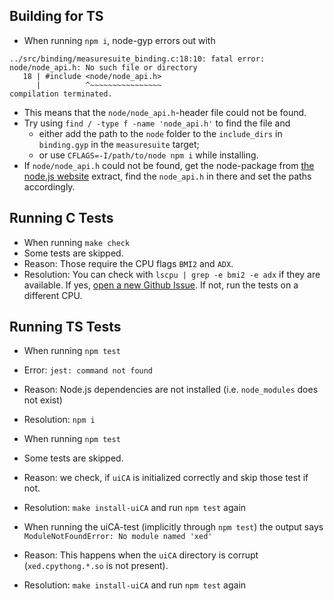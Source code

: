 ## Building for TS

- When running `npm i`, node-gyp errors out with
```
../src/binding/measuresuite_binding.c:18:10: fatal error: node/node_api.h: No such file or directory
   18 | #include <node/node_api.h>
      |          ^~~~~~~~~~~~~~~~~
compilation terminated.
```
- This means that the `node/node_api.h`-header file could not be found.
- Try using `find / -type f -name 'node_api.h'` to find the file and  
    - either add the path to the `node` folder to the `include_dirs` in `binding.gyp` in the `measuresuite` target;
    - or use `CFLAGS=-I/path/to/node npm i` while installing.
- If `node/node_api.h` could not be found, get the node-package from [the node.js website](https://nodejs.org/en/download/current/) extract, find the `node_api.h` in there and set the paths accordingly.



## Running C Tests

- When running `make check`
- Some tests are skipped.
- Reason: Those require the CPU flags `BMI2` and `ADX`.
- Resolution: You can check with `lscpu | grep -e bmi2 -e adx` if they are available. If yes, [open a new Github Issue](https://github.com/0xADE1A1DE/MeasureSuite/issues/new). If not, run the tests on a different CPU.
 

## Running TS Tests

- When running `npm test`
- Error: `jest: command not found`
- Reason: Node.js dependencies are not installed (i.e. `node_modules` does not exist)
- Resolution: `npm i`


- When running `npm test`
- Some tests are skipped.
- Reason: we check, if `uiCA` is initialized correctly and skip those test if not.
- Resolution: `make install-uiCA` and run `npm test` again

- When running the uiCA-test (implicitly through `npm test`) the output says `ModuleNotFoundError: No module named 'xed'`
- Reason: This happens when the `uiCA` directory is corrupt (`xed.cpythong.*.so` is not present).
- Resolution: `make install-uiCA` and run `npm test` again



